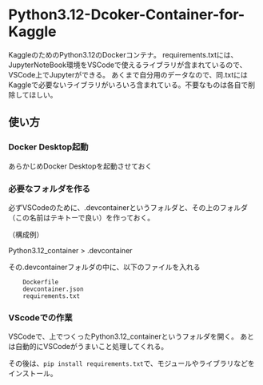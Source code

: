 # Python3.12-Dcoker-Container-for-Kaggle
KaggleのためのPython3.12のDockerコンテナ。
requirements.txtには、JupyterNoteBook環境をVSCodeで使えるライブラリが含まれているので、VSCode上でJupyterができる。
あくまで自分用のデータなので、同.txtにはKaggleで必要ないライブラリがいろいろ含まれている。不要なものは各自で削除してほしい。


## 使い方

### Docker Desktop起動
あらかじめDocker Desktopを起動させておく

### 必要なフォルダを作る
必ずVSCodeのために、.devcontainerというフォルダと、その上のフォルダ（この名前はテキトーで良い）を作っておく。

（構成例）

Python3.12_container  > .devcontainer

その.devcontainerフォルダの中に、以下のファイルを入れる

        Dockerfile
        devcontainer.json
        requirements.txt

### VScodeでの作業
VSCodeで、上でつくったPython3.12_containerというフォルダを開く。
あとは自動的にVSCodeがうまいこと処理してくれる。

その後は、`pip install requirements.txt`で、モジュールやライブラリなどをインストール。

